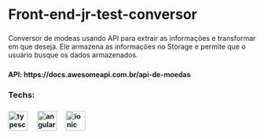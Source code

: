 <h1 align="left">Front-end-jr-test-conversor</h1>

###

<p align="left">Conversor de modeas usando API para extrair as informações e transformar em que deseja. Ele armazena as informações no Storage e permite que o usuário busque os dados armazenados.</p>

###

<p align="left"><strong>API<strong>: https://docs.awesomeapi.com.br/api-de-moedas</p>

###

<h3 align="left">Techs:</h3>

###

<div align="left">
  <img src="https://cdn.jsdelivr.net/gh/devicons/devicon/icons/typescript/typescript-original.svg" height="40" alt="typescript logo"  />
  <img width="12" />
  <img src="https://cdn.jsdelivr.net/gh/devicons/devicon/icons/angularjs/angularjs-original.svg" height="40" alt="angularjs logo"  />
  <img width="12" />
  <img src="https://cdn.jsdelivr.net/gh/devicons/devicon/icons/ionic/ionic-original.svg" height="40" alt="ionic logo"  />
</div>

###